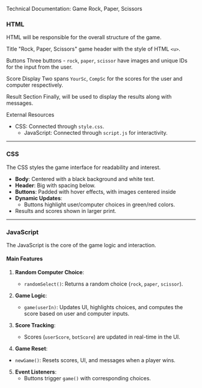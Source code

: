Technical Documentation: Game Rock, Paper, Scissors

### HTML
HTML will be responsible for the overall structure of the game.

Title "Rock, Paper, Scissors" game header with the style of HTML `<u>`.

Buttons Three buttons - `rock`, `paper`, `scissor` have images and unique IDs for the input from the user.

Score Display Two spans `YourSc`, `CompSc` for the scores for the user and computer respectively.

Result Section Finally, will be used to display the results along with messages.

External Resources
- CSS: Connected through `style.css`.
  - JavaScript: Connected through `script.js` for interactivity.

----------

### **CSS**
The CSS styles the game interface for readability and interest.

- **Body**: Centered with a black background and white text.
- **Header**: Big with spacing below.
- **Buttons**: Padded with hover effects, with images centered inside
- **Dynamic Updates**:
  - Buttons highlight user/computer choices in green/red colors.
- Results and scores shown in larger print.

---
### **JavaScript**
 The JavaScript is the core of the game logic and interaction.

#### **Main Features**
1. **Random Computer Choice**:
   - `randomSelect()`: Returns a random choice (`rock`, `paper`, `scissor`).

2. **Game Logic**:
   - `game(userIn)`: Updates UI, highlights choices, and computes the score based on user and computer inputs.

3. **Score Tracking**:
   - Scores (`userScore`, `botScore`) are updated in real-time in the UI.

4. **Game Reset**:
- `newGame()`: Resets scores, UI, and messages when a player wins.

5. **Event Listeners**:
   - Buttons trigger `game()` with corresponding choices.
